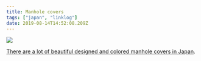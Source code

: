 ```yaml
---
title: Manhole covers
tags: ["japan", "linklog"]
date: 2019-08-14T14:52:08.209Z
---
```


![](./sakai-lighthouse-manhole-cover.jpg)

[There are a lot of beautiful designed and colored manhole covers in Japan](https://www.flickr.com/photos/28074232@N06/albums/72157612036691185/).
